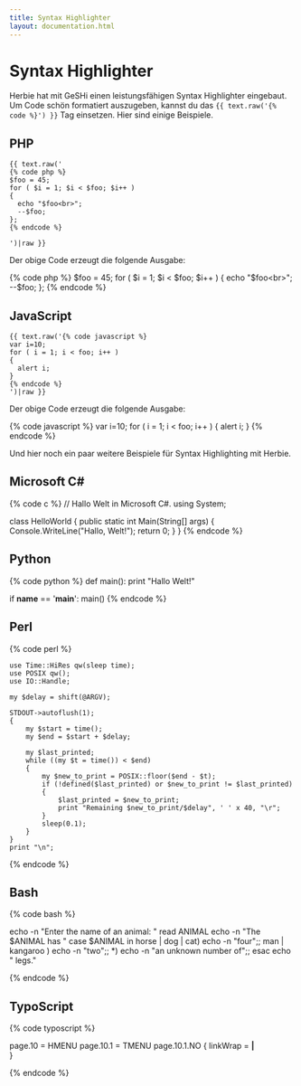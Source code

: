 ```yaml
---
title: Syntax Highlighter
layout: documentation.html
---
```


# Syntax Highlighter

Herbie hat mit GeSHi einen leistungsfähigen Syntax Highlighter eingebaut. Um
Code schön formatiert auszugeben, kannst du das `{{ text.raw('{% code %}') }}` Tag einsetzen. Hier sind
einige Beispiele.


## PHP

    {{ text.raw('
    {% code php %}
    $foo = 45;
    for ( $i = 1; $i < $foo; $i++ )
    {
      echo "$foo<br>";
      --$foo;
    };
    {% endcode %}

    ')|raw }}

Der obige Code erzeugt die folgende Ausgabe:

{% code php %}
$foo = 45;
for ( $i = 1; $i < $foo; $i++ )
{
  echo "$foo<br>";
  --$foo;
};
{% endcode %}


## JavaScript

    {{ text.raw('{% code javascript %}
    var i=10;
    for ( i = 1; i < foo; i++ )
    {
      alert i;
    }
    {% endcode %}
    ')|raw }}

Der obige Code erzeugt die folgende Ausgabe:

{% code javascript %}
var i=10;
for ( i = 1; i < foo; i++ )
{
  alert i;
}
{% endcode %}


Und hier noch ein paar weitere Beispiele für Syntax Highlighting mit Herbie.


## Microsoft C#


{% code c %}
// Hallo Welt in Microsoft C#.
using System;

class HelloWorld
{
    public static int Main(String[] args)
    {
        Console.WriteLine("Hallo, Welt!");
        return 0;
    }
}
{% endcode %}


## Python

{% code python %}
def main():
    print "Hallo Welt!"

if __name__ == '__main__':
    main()
{% endcode %}


## Perl

{% code perl %}

    use Time::HiRes qw(sleep time);
    use POSIX qw();
    use IO::Handle;

    my $delay = shift(@ARGV);

    STDOUT->autoflush(1);
    {
        my $start = time();
        my $end = $start + $delay;

        my $last_printed;
        while ((my $t = time()) < $end)
        {
            my $new_to_print = POSIX::floor($end - $t);
            if (!defined($last_printed) or $new_to_print != $last_printed)
            {
                $last_printed = $new_to_print;
                print "Remaining $new_to_print/$delay", ' ' x 40, "\r";
            }
            sleep(0.1);
        }
    }
    print "\n";

{% endcode %}


## Bash

{% code bash %}

echo -n "Enter the name of an animal: "
read ANIMAL
echo -n "The $ANIMAL has "
case $ANIMAL in
  horse | dog | cat) echo -n "four";;
  man | kangaroo ) echo -n "two";;
  *) echo -n "an unknown number of";;
esac
echo " legs."

{% endcode %}


## TypoScript

{% code typoscript %}

page.10 = HMENU
page.10.1 = TMENU
page.10.1.NO {
  linkWrap = <B>|</B><BR>
}

{% endcode %}
